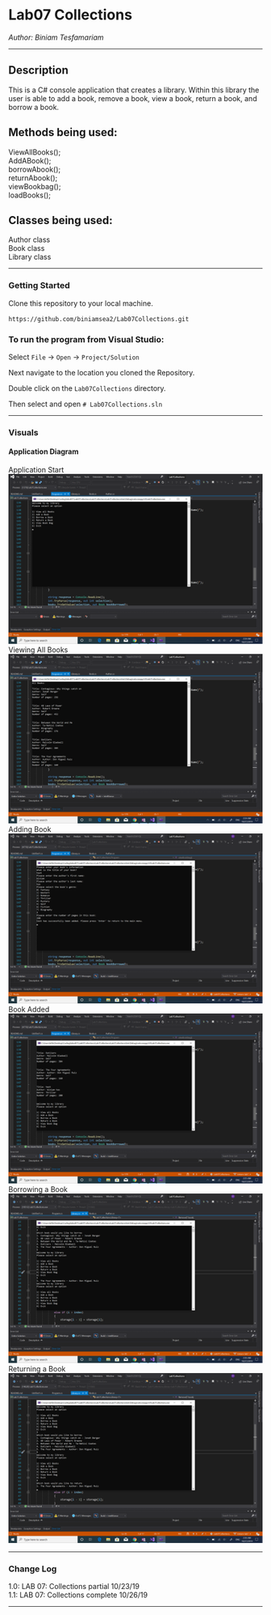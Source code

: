 # Lab07 Collections

*Author: Biniam Tesfamariam*

----

## Description
This is a C# console application that creates a library. Within this library the user is able to add a book, remove a book,
view a book, return a book, and borrow a book.



## Methods being used:  
ViewAllBooks();  
AddABook();  
borrowAbook();  
returnAbook();  
viewBookbag();  
loadBooks();  

 ## Classes being used:  
 Author class  
 Book class  
 Library class    

---

### Getting Started
Clone this repository to your local machine.

```
https://github.com/biniamsea2/Lab07Collections.git
```

### To run the program from Visual Studio:
Select ```File``` -> ```Open``` -> ```Project/Solution```

Next navigate to the location you cloned the Repository.

Double click on the ```Lab07Collections``` directory.

Then select and open ```# Lab07Collections.sln```

---

### Visuals

#### Application Diagram
Application Start
![Image 1](https://github.com/biniamsea2/Lab07Collections/blob/master/Screenshots/Screenshot%20(42).png)
Viewing All Books
![Image 1](https://github.com/biniamsea2/Lab07Collections/blob/master/Screenshots/Screenshot%20(43).png)
Adding Book
![Image 1](https://github.com/biniamsea2/Lab07Collections/blob/master/Screenshots/Screenshot%20(45).png)
Book Added
![Image 1](https://github.com/biniamsea2/Lab07Collections/blob/master/Screenshots/Screenshot%20(46).png)
Borrowing a Book
![Image 1](https://github.com/biniamsea2/Lab07Collections/blob/master/Screenshots/Screenshot%20(47).png)
Returning a Book
![Image 1](https://github.com/biniamsea2/Lab07Collections/blob/master/Screenshots/Screenshot%20(48).png)


---

### Change Log
1.0: LAB 07: Collections partial 10/23/19  
1.1: LAB 07: Collections complete 10/26/19  



------------------------------
